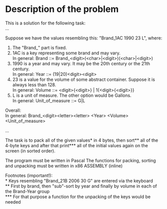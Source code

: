 # Description of the problem
This is a solution for the following task:  
...

Suppose we have the values resembling this: "Brand_1AC 1990 23 L", 
where:
1. The "Brand_" part is fixed.
2. 1AC is a key representing some brand and may vary.  
In general: Brand ::= Brand_\<digit>(\<char>|\<digit>)(\<char>|\<digit>)
3. 1990 is a year and may vary. It may be the 20th century or the 21th century.  
In general: Year ::= (19|20)\<digit>\<digit>
4. 23 is a value for the volume of some abstract container. Suppose it is always less than 128.  
In general: Volume ::= \<digit>{\<digit>} | 1{\<digit>{\<digit>}}
5. L is a unit of measure. The other option would be Gallons.  
In general: Unit_of_measure ::= G|L  
  
Overall:  
In general: Brand_\<digit>\<letter>\<letter> \<Year> \<Volume> \<Unit_of_measure>  

...

The task is to pack all of the given values*
in 4 bytes, then sort** all of the 4-byte keys
and after that print*** all of the initial values again
on the screen (in sorted order).

The program must be written in Pascal
The functions for packing, sorting and unpacking must be written in x86 ASSEMBLY (inline)

Footnotes (important!):  
\* Keys resembling "Brand_21B 2006 30 G" are entered via the keyboard  
\*\* First by brand, then "sub"-sort by year and finally by volume in each of the Brand-Year group  
\*\*\* For that purpose a function for the unpacking of the keys would be needed
